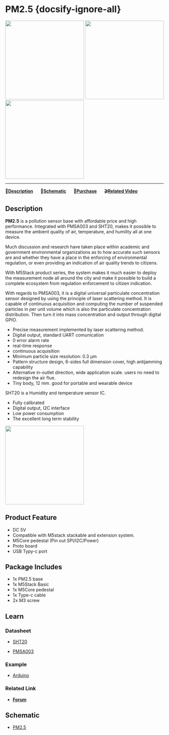 # PM2.5 {docsify-ignore-all}

<img src="assets/img/product_pics/base/PM2.5/PM2.5-1.jpg" width="250" height="250"> <img src="assets/img/product_pics/base/PM2.5/PM2.5-2.jpg" width="250" height="250"><img src="assets/img/product_pics/base/PM2.5/PM2.5-3.jpg" width="250" height="250">

***

:memo:**[Description](#Description)**&nbsp;&nbsp;&nbsp;&nbsp;&nbsp;&nbsp;:electric_plug:**[Schematic](#Schematic)**&nbsp;&nbsp;&nbsp;&nbsp;&nbsp;&nbsp;🛒**[Purchase](https://www.aliexpress.com/store/product/M5Stack-PLC-Proto-Industrial-Board-Module-Contains-RS485-ACS712-5B-Programmable-Logic-Controller-Relay-with-Magnet/3226069_32874916056.html?spm=2114.12010615.8148356.2.4c5b68a1WZ8sjd)**&nbsp;&nbsp;&nbsp;&nbsp;&nbsp;&nbsp;:clapper:**[Related Video](#Related-Video)**

## Description

**PM2.5** is a pollution sensor base with affordable price and high performance.  Integrated with PMSA003 and SHT20, makes it possible to measure the ambient quality of air, temperature, and humility all at one device. 

Much discussion and research have taken place within academic and government environmental organizations as to how accurate such sensors are and whether they have a place in the enforcing of environmental regulation, or even providing an indication of air quality trends to citizens.

With M5Stack product series, the system makes it much easier to deploy the measurement node all around the city and make it possible to build a complete ecosystem from regulation enforcement to citizen indication.

With regards to PMSA003, it is a digital universal particulate concentration sensor designed by using the principle of laser scattering method. It is capable of continuous acquisition and computing the number of suspended particles in per unit volume which is also the particulate concentration distribution. Then turn it into mass concentration and output through digital GPIO.

- Precise measurement implemented by laser scattering method.
- Digital output, standard UART comunication
- 0 error alarm rate
- real-time response 
- continuous acquisition
- Minimum particle size resolution: 0.3 µm
- Pattern structure design, 6-sides full dimension cover, high antijamming capability
- Alternative in-outlet direction, wide application scale. users no need to redesign the air flue.
- Tiny body, 12 mm. good for portable and wearable device

SHT20 is a Humidity and temperature sensor IC.
- Fully calibrated
- Digital output, I2C interface
- Low power consumption
- The excellent long term stability

<img src="assets/img/product_pics/base/PM2.5/PM2.5-4.jpg" width="250" height="250">

## Product Feature

-  DC 5V 
-  Compatible with M5stack stackable and extension system.
-  M5Core pedestal (Pin out SPI/I2C/Power)
-  Proto board 
-  USB Typy-c port

## Package Includes

-  1x PM2.5 base
-  1x M5Stack Basic 
-  1x M5Core pedestal
-  1x Type-c cable
-  2x M3 screw

## Learn

### Datasheet

- [SHT20](https://www.mouser.com/ds/2/682/Sensirion_Humidity_Sensors_SHT20_Datasheet-1274196.pdf)

- [PMSA003](https://datasheet.lcsc.com/szlcsc/Beijing-Plantower-PMSA003-C_C89095.pdf)

### Example 
- [Arduino](https://github.com/m5stack/M5-ProductExampleCodes/tree/master/Base/PM2.5)
  
### Related Link

- **[Forum](http://forum.m5stack.com/)**


## Schematic

- [PM2.5](https://github.com/m5stack/M5-Schematic/blob/master/Units/UNIT_PM25.pdf)





